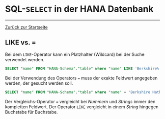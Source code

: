 # SQL-`SELECT` in der HANA Datenbank
---

[Zurück zur Startseite](https://wolfgangzeller.github.io/ABAP-for-SAP-BW/)

## LIKE vs. =
Bei dem `LIKE`-Operator kann ein Platzhalter (Wildcard) bei der Suche verwendet werden.
```sql
SELECT "name" FROM "HANA-Schema"."table" where "name" LIKE 'Berkshire%' LIMIT 1000
```

Bei der Verwendung des Operators `=` muss der exakte Feldwert angegeben werden, der gesucht werden soll. 
```sql
SELECT "name" FROM "HANA-Schema"."table" where "name" = 'Berkshire Hathaway' LIMIT 1000
```

Der Vergleichs-Operator `=` vergleicht bei *Nummern* und *Strings* immer den kompletten Feldwert. Der Operator `LIKE` vergleicht in einem *String* hingegen Buchstabe für Buchstabe.
